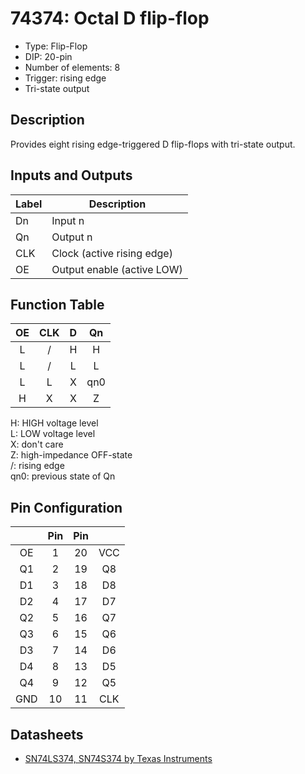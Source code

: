 # 74374: Octal D flip-flop

- Type: Flip-Flop
- DIP: 20-pin
- Number of elements: 8
- Trigger: rising edge
- Tri-state output

## Description

Provides eight rising edge-triggered D flip-flops with tri-state output.

## Inputs and Outputs

| Label | Description                |
|:----- | -------------------------- |
| Dn    | Input n                    |
| Qn    | Output n                   |
| CLK   | Clock (active rising edge) |
| OE    | Output enable (active LOW) |

## Function Table

| OE  | CLK | D   | Qn  |
|:---:|:---:|:---:|:---:|
| L   | /   | H   | H   |
| L   | /   | L   | L   |
| L   | L   | X   | qn0 |
| H   | X   | X   | Z   |

H: HIGH voltage level  
L: LOW voltage level  
X: don't care  
Z: high-impedance OFF-state  
/: rising edge  
qn0: previous state of Qn

## Pin Configuration

|     | Pin | Pin |     |
|:---:|:---:|:---:|:---:|
| OE  |   1 |  20 | VCC |
| Q1  |   2 |  19 | Q8  |
| D1  |   3 |  18 | D8  |
| D2  |   4 |  17 | D7  |
| Q2  |   5 |  16 | Q7  |
| Q3  |   6 |  15 | Q6  |
| D3  |   7 |  14 | D6  |
| D4  |   8 |  13 | D5  |
| Q4  |   9 |  12 | Q5  |
| GND |  10 |  11 | CLK |

## Datasheets

- [SN74LS374, SN74S374 by Texas Instruments](http://www.farnell.com/datasheets/1965578.pdf)
